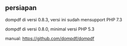 ## persiapan
dompdf di versi 0.8.3, versi ini sudah mensupport PHP 7.3

dompdf di versi 0.8.0, minimal versi PHP 5.3

manual: https://github.com/dompdf/dompdf
